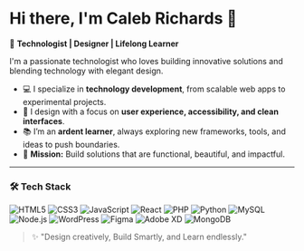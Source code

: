 # Hi there, I'm Caleb Richards 👋

🚀 **Technologist | Designer | Lifelong Learner**

I'm a passionate technologist who loves building innovative solutions and blending technology with elegant design.

- 💻 I specialize in **technology development**, from scalable web apps to experimental projects.
- 🎨 I design with a focus on **user experience, accessibility, and clean interfaces**.
- 📚 I’m an **ardent learner**, always exploring new frameworks, tools, and ideas to push boundaries.
- 🌟 **Mission:** Build solutions that are functional, beautiful, and impactful.

---

### 🛠️ Tech Stack
![HTML5](https://img.shields.io/badge/-HTML5-E34F26?style=flat&logo=html5&logoColor=white)
![CSS3](https://img.shields.io/badge/-CSS3-1572B6?style=flat&logo=css3)
![JavaScript](https://img.shields.io/badge/-JavaScript-F7DF1E?style=flat&logo=javascript&logoColor=black)
![React](https://img.shields.io/badge/-React-61DAFB?style=flat&logo=react&logoColor=black)
![PHP](https://img.shields.io/badge/-PHP-777BB4?style=flat&logo=php&logoColor=white)
![Python](https://img.shields.io/badge/-Python-3776AB?style=flat&logo=python&logoColor=white)
![MySQL](https://img.shields.io/badge/-MySQL-4479A1?style=flat&logo=mysql&logoColor=white)
![Node.js](https://img.shields.io/badge/-Node.js-339933?style=flat&logo=nodedotjs&logoColor=white)
![WordPress](https://img.shields.io/badge/-WordPress-21759B?style=flat&logo=wordpress&logoColor=white)
![Figma](https://img.shields.io/badge/-Figma-F24E1E?style=flat&logo=figma&logoColor=white)
![Adobe XD](https://img.shields.io/badge/-Adobe%20XD-FF61F6?style=flat&logo=adobexd&logoColor=white)
![MongoDB](https://img.shields.io/badge/-MongoDB-47A248?style=flat&logo=mongodb&logoColor=white)


<!--
---

<--- ### 🌱 Currently Learning
- AI & Machine Learning Fundamentals
- Web3 Technologies
- UI Animation and Motion Design Principles

---

### 📈 GitHub Stats
![YourName's GitHub stats](https://github-readme-stats.vercel.app/api?username=yourusername&show_icons=true&theme=tokyonight&hide_border=true)
![Top Langs](https://github-readme-stats.vercel.app/api/top-langs/?username=yourusername&layout=compact&theme=tokyonight&hide_border=true)

---

### 📫 Let's Connect
[![Portfolio](https://img.shields.io/badge/Portfolio-000?style=for-the-badge&logo=vercel&logoColor=white)](https://yourwebsite.com)
[![LinkedIn](https://img.shields.io/badge/LinkedIn-0A66C2?style=for-the-badge&logo=linkedin&logoColor=white)](https://linkedin.com/in/yourprofile)
[![Twitter](https://img.shields.io/badge/Twitter-1DA1F2?style=for-the-badge&logo=twitter&logoColor=white)](https://twitter.com/yourhandle)

---
-->
> ✨ "Design creatively, Build Smartly, and Learn endlessly."
